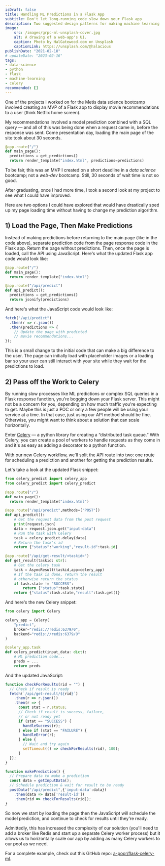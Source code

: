 ```yaml
---
isDraft: false
title: Handling ML Predictions in a Flask App
subtitle: Don't let long-running code slow down your Flask app
description: Two suggested design patterns for making machine learning predictions (or handling other long-running tasks) in Flask apps by adding API routes and Celery.
image:
    src: /images/grpc-ml-unsplash-cover.jpg
    alt: A drawing of a web-app's UI.
    caption: Photo by HalGatewood.com on Unsplash
    captionLink: https://unsplash.com/@halacious
publishDate: "2021-02-18"
# updateDate: "2023-02-16"
tags:
- data-science
- python
- flask
- machine-learning
- celery
recommended: []
---
```


One of the projects I worked on for the Metis data science bootcamp involved creating an MVP of a Flask app to display movie recommendations to a user (think Netflix home screen).

My recommendations involved a model prediction combined with a SQL query — and all of this was being done when a request came in, before the response was sent. Come presentation day, loading the main page of the site took about 30 seconds.

```py
@app.route("/")
def main_page():
  predictions = get_predictions()
  return render_template("index.html", predictions=predictions) 
```

To be fair, this was an MVP I created on a short deadline in a _data science_ bootcamp; not a _web-dev_ bootcamp. Still, 30 seconds of wait time is not so good.

After graduating, once I had more time, I took a second look at my project to see what I could have improved.

Here are two options I could have explored that would have drastically sped up my page loading time without having to change my prediction algorithm.

## 1) Load the Page, Then Make Predictions

Instead of making predictions before returning to the main page (like in the code above), separate prediction code from the page response code in the Flask app. Return the page without predictions. Then, once the page is loaded, call the API using JavaScript. Here's what the updated Flask app code would look like:

```py
@app.route("/")
def main_page():
  return render_template("index.html")

@app.route("/api/predict")
def api_predict():
  predictions = get_predictions()
  return jsonify(predictions)
```

And here's what the JavaScript code would look like:

```js
fetch("/api/predict")
  .then(r => r.json())
  .then(predictions => {
    // Update the page with predicted
    // movie recommendations...
});
```

This is a small change to the initial code that can make a big difference to the user. The page can initially load with placeholder images or a loading bar so your user can still interact with your site while they wait for the predictions to load.

## 2) Pass off the Work to Celery

By running slow processes like ML predictions or complex SQL queries in a Flask response function, you're bogging down your Flask server. This might not be a concern for you, depending on how much traffic you're expecting to get. Maybe this is just a POC or only a few people will be using your service at a time. In that case, just using our API method should be fine. Otherwise, you might want to think about a solution that can scale horizontally.

Enter [Celery](https://docs.celeryproject.org/en/stable) — a python library for creating a “distributed task queue.” With Celery, you can create a pool of workers to handle requests as they come in and it's as easy as adding a decorator to a python function.

With our new Celery workflow, we'll split the API route into two: one route for scheduling a prediction and another for getting the prediction results.

Let's take a look at the updated Flask snippet:

```py
from celery_predict import celery_app
from celery_predict import celery_predict

@app.route("/")
def main_page():
  return render_template("index.html")

@app.route("/api/predict",methods=["POST"])
def api_predict():
    # Get the request data from the post request
    print(request.json)
    data = request.json.get("input-data")
    # Run the task with Celery
    task = celery_predict.delay(data)
    # Return the task's id
    return {"status":"working","result-id":task.id}

@app.route("/api/get-result/<taskid>")
def get_result(taskid: str):
    # Get the celery task
    task = AsyncResult(taskid,app=celery_app)
    # If the task is done, return the result
    # otherwise return the status
    if task.state != "SUCCESS":
        return {"status":task.state}
    return {"status":task.state,"result":task.get()} 
```

And here's the new Celery snippet:

```py
from celery import Celery

celery_app = Celery(
    "predict",
    broker="redis://redis:6379/0",
    backend="redis://redis:6379/0"
)

@celery_app.task
def celery_predict(input_data: dict):
    # ML prediction code...
    preds = ...
    return preds
```

And the updated JavaScript:

```js
function checkForResults(rid = "") {
  // Check if result is ready
  fetch(`/api/get-result/${rid}`)
    .then(r => r.json())
    .then(r => {
      const stat = r.status;
      // Check if result is success, failure,
      // or not ready yet
      if (stat == "SUCCESS") {
        handleSuccess(r);
      } else if (stat == "FAILURE") {
        handleError(r);
      } else {
        // Wait and try again
        setTimeout(() => checkForResults(rid), 100);
      }
  });
}

function makePrediction() {
  // Prepare data to make a prediction
  const data = getInputData();
  // Schedule prediction & wait for result to be ready
  postData("/api/predict",{'input-data':data})
    .then(data => data['result-id'])
    .then(rid => checkForResults(rid));	
}
```

So now we start by loading the page then the JavaScript will schedule the model prediction, and continue to check for results until they're ready.

Admittedly, this has increased the complexity of our solution (you'll need to add a broker like Redis and start up a separate Celery worker process) but it allows us to horizontally scale our app by adding as many Celery workers to our pool as we need.

For a complete example, check out this GitHub repo: [a-poor/flask-celery-ml](https://github.com/a-poor/flask-celery-ml).

